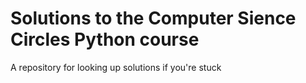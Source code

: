 # Solutions to the Computer Sience Circles Python course

A repository for looking up solutions if you're stuck
